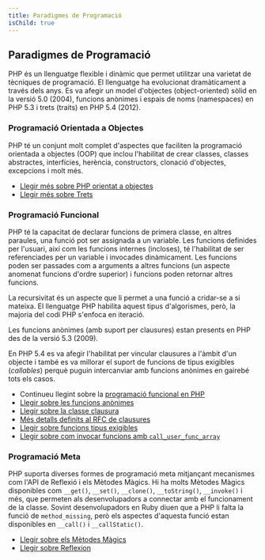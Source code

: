 ```yaml
---
title: Paradigmes de Programació
isChild: true
---
```


## Paradigmes de Programació

PHP és un llenguatge flexible i dinàmic que permet utilitzar una varietat de tècniques de programació. El llenguatge ha evolucionat dramàticament a través dels anys. Es va afegir un model d'objectes (object-oriented) sòlid en la versió 5.0 (2004), funcions anònimes i espais de noms (namespaces) en PHP 5.3 i trets (traits) en PHP 5.4 (2012).

### Programació Orientada a Objectes

PHP té un conjunt molt complet d'aspectes que faciliten la programació orientada a objectes (OOP) que inclou l'habilitat de crear classes, classes abstractes, interfícies, herència, constructors, clonació d'objectes, excepcions i molt més.

* [Llegir més sobre PHP orientat a objectes][oop]
* [Llegir més sobre Trets][traits]

### Programació Funcional

PHP té la capacitat de declarar funcions de primera classe, en altres paraules, una funció pot ser assignada a un variable. Les funcions definides per l'usuari, així com les funcions internes (incloses), té l'habilitat de ser referenciades per un variable i invocades dinàmicament. Les funcions poden ser passades com a arguments a altres funcions (un aspecte anomenat funcions d'ordre superior) i funcions poden retornar altres funcions.

La recursivitat és un aspecte que li permet a una funció a cridar-se a si mateixa. El llenguatge PHP habilita aquest tipus d'algorismes, però, la majoria del codi PHP s'enfoca en iteració.

Les funcions anònimes (amb suport per clausures) estan presents en PHP des de la versió 5.3 (2009).

En PHP 5.4 es va afegir l'habilitat per vincular clausures a l'àmbit d'un objecte i també es va millorar el suport de funcions de tipus exigibles (*callables*) perquè puguin intercanviar amb funcions anònimes en gairebé tots els casos.

* Continueu llegint sobre la [programació funcional en PHP](/pages/Functional-Programming.html)
* [Llegir sobre les funcions anònimes][anonymous-functions]
* [Llegir sobre la classe clausura][closure-class]
* [Més detalls definits al RFC de clausures][closures-rfc]
* [Llegir sobre funcions tipus exigibles][callables]
* [Llegir sobre com invocar funcions amb `call_user_func_array`][call-user-func-array]

### Programació Meta

PHP suporta diverses formes de programació meta mitjançant mecanismes com l'API de Reflexió i els Mètodes Màgics. Hi ha molts Mètodes Màgics disponibles com  `__get()`, `__set()`, `__clone()`, `__toString()`, `__invoke()` i més, que permeten als desenvolupadors a connectar amb el funcionament de la classe. Sovint desenvolupadors en Ruby diuen que a PHP li falta la funció de `method_missing`, però els aspectes d'aquesta funció estan disponibles en `__call()` i `__callStatic()`.

* [Llegir sobre els Mètodes Màgics][magic-methods]
* [Llegir sobre Reflexion][reflection]

[namespaces]: http://php.net/manual/es/language.namespaces.php
[overloading]: http://uk.php.net/manual/es/language.oop5.overloading.php
[oop]: http://www.php.net/manual/es/language.oop5.php
[anonymous-functions]: http://www.php.net/manual/es/functions.anonymous.php
[closure-class]: http://php.net/manual/es/class.closure.php
[callables]: http://php.net/manual/es/language.types.callable.php
[magic-methods]: http://php.net/manual/es/language.oop5.magic.php
[reflection]: http://www.php.net/manual/es/intro.reflection.php
[traits]: http://www.php.net/manual/es/language.oop5.traits.php
[call-user-func-array]: http://php.net/manual/es/function.call-user-func-array.php
[closures-rfc]: https://wiki.php.net/rfc/closures
